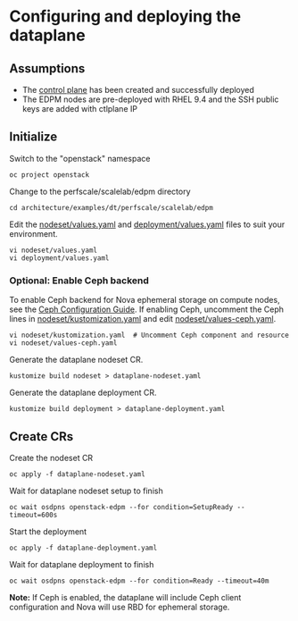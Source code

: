 # Configuring and deploying the dataplane

## Assumptions

- The [control plane](control-plane.md) has been created and successfully deployed
- The EDPM nodes are pre-deployed with RHEL 9.4 and the SSH public keys are added with ctlplane IP

## Initialize

Switch to the "openstack" namespace
```
oc project openstack
```
Change to the perfscale/scalelab/edpm directory
```
cd architecture/examples/dt/perfscale/scalelab/edpm
```
Edit the [nodeset/values.yaml](edpm/nodeset/values.yaml) and [deployment/values.yaml](edpm/deployment/values.yaml) files to suit
your environment.
```
vi nodeset/values.yaml
vi deployment/values.yaml
```

### Optional: Enable Ceph backend

To enable Ceph backend for Nova ephemeral storage on compute nodes, see the [Ceph Configuration Guide](ceph.md).
If enabling Ceph, uncomment the Ceph lines in [nodeset/kustomization.yaml](nodeset/kustomization.yaml) and edit
[nodeset/values-ceph.yaml](nodeset/values-ceph.yaml).
```
vi nodeset/kustomization.yaml  # Uncomment Ceph component and resource
vi nodeset/values-ceph.yaml
```

Generate the dataplane nodeset CR.
```
kustomize build nodeset > dataplane-nodeset.yaml
```
Generate the dataplane deployment CR.
```
kustomize build deployment > dataplane-deployment.yaml
```

## Create CRs
Create the nodeset CR
```
oc apply -f dataplane-nodeset.yaml
```
Wait for dataplane nodeset setup to finish
```
oc wait osdpns openstack-edpm --for condition=SetupReady --timeout=600s
```

Start the deployment
```
oc apply -f dataplane-deployment.yaml
```

Wait for dataplane deployment to finish
```
oc wait osdpns openstack-edpm --for condition=Ready --timeout=40m
```

**Note:** If Ceph is enabled, the dataplane will include Ceph client configuration and Nova will use RBD for ephemeral storage.
